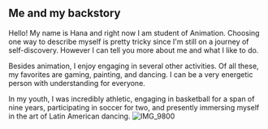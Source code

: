 

## Me and my backstory
Hello! My name is Hana and right now I am student of Animation. Choosing one way to describe myself is pretty tricky since I'm still on a journey of self-discovery. 
However I can tell you more about me and what I like to do.

Besides animation, I enjoy engaging in several other activities. Of all these, my favorites are gaming, painting, and dancing. I can be a very energetic person with understanding for everyone. 

In my youth, I was incredibly athletic, engaging in basketball for a span of nine years, participating in soccer for two, and presently immersing myself in the art of Latin American dancing.
![IMG_9800](https://github.com/Typkazprahe/english-for-designers/assets/149475635/e57d8d46-cefe-4df8-a04b-a0ccc4965097)

